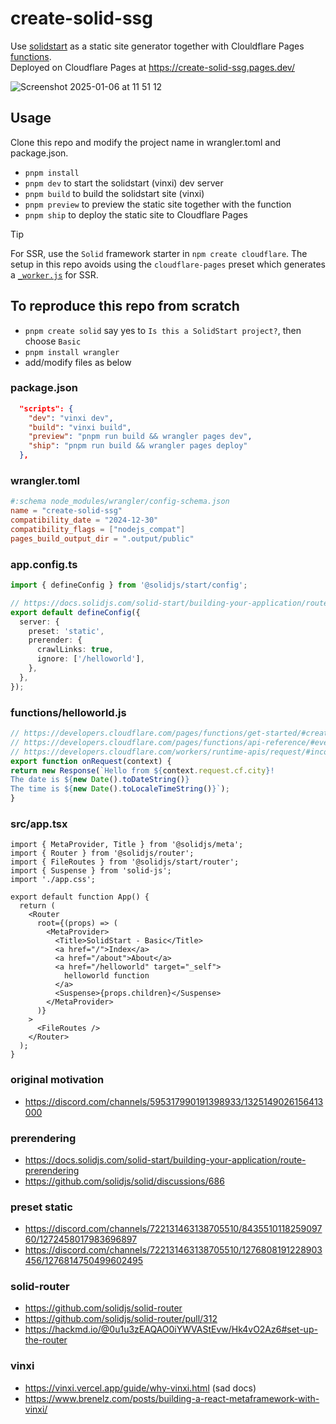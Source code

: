 # create-solid-ssg
Use [solidstart](https://start.solidjs.com) as a static site generator together with Clouldflare Pages [functions](https://developers.cloudflare.com/pages/functions/).  
Deployed on Cloudflare Pages at https://create-solid-ssg.pages.dev/

![Screenshot 2025-01-06 at 11 51 12](https://github.com/user-attachments/assets/40bf03d1-56cf-4e62-b839-cc2d702ab41d)

## Usage
Clone this repo and modify the project name in wrangler.toml and package.json.

- `pnpm install`
- `pnpm dev` to start the solidstart (vinxi) dev server
- `pnpm build` to build the solidstart site (vinxi)
- `pnpm preview` to preview the static site together with the function
- `pnpm ship` to deploy the static site to Cloudflare Pages

> [!TIP]
> For SSR, use the `Solid` framework starter in `npm create cloudflare`.
> The setup in this repo avoids using the `cloudflare-pages` preset which generates a [`_worker.js`](https://developers.cloudflare.com/pages/functions/advanced-mode/) for SSR.

## To reproduce this repo from scratch
- `pnpm create solid` say yes to `Is this a SolidStart project?`, then choose `Basic`
- `pnpm install wrangler`
- add/modify files as below

### package.json
```json
  "scripts": {
    "dev": "vinxi dev",
    "build": "vinxi build",
    "preview": "pnpm run build && wrangler pages dev",
    "ship": "pnpm run build && wrangler pages deploy"
  },
```

### wrangler.toml
```toml
#:schema node_modules/wrangler/config-schema.json
name = "create-solid-ssg"
compatibility_date = "2024-12-30"
compatibility_flags = ["nodejs_compat"]
pages_build_output_dir = ".output/public"
```

### app.config.ts
```ts
import { defineConfig } from '@solidjs/start/config';

// https://docs.solidjs.com/solid-start/building-your-application/route-prerendering
export default defineConfig({
  server: {
    preset: 'static',
    prerender: {
      crawlLinks: true,
      ignore: ['/helloworld'],
    },
  },
});
```

### functions/helloworld.js
```js
// https://developers.cloudflare.com/pages/functions/get-started/#create-a-function
// https://developers.cloudflare.com/pages/functions/api-reference/#eventcontext
// https://developers.cloudflare.com/workers/runtime-apis/request/#incomingrequestcfproperties
export function onRequest(context) {
return new Response(`Hello from ${context.request.cf.city}!
The date is ${new Date().toDateString()}
The time is ${new Date().toLocaleTimeString()}`);
}
```

### src/app.tsx
```tsx
import { MetaProvider, Title } from '@solidjs/meta';
import { Router } from '@solidjs/router';
import { FileRoutes } from '@solidjs/start/router';
import { Suspense } from 'solid-js';
import './app.css';

export default function App() {
  return (
    <Router
      root={(props) => (
        <MetaProvider>
          <Title>SolidStart - Basic</Title>
          <a href="/">Index</a>
          <a href="/about">About</a>
          <a href="/helloworld" target="_self">
            helloworld function
          </a>
          <Suspense>{props.children}</Suspense>
        </MetaProvider>
      )}
    >
      <FileRoutes />
    </Router>
  );
}
```

### original motivation
- https://discord.com/channels/595317990191398933/1325149026156413000

### prerendering
- https://docs.solidjs.com/solid-start/building-your-application/route-prerendering
- https://github.com/solidjs/solid/discussions/686

### preset static
- https://discord.com/channels/722131463138705510/843551011825909760/1272458017983696897
- https://discord.com/channels/722131463138705510/1276808191228903456/1276814750499602495

### solid-router
- https://github.com/solidjs/solid-router
- https://github.com/solidjs/solid-router/pull/312
- https://hackmd.io/@0u1u3zEAQAO0iYWVAStEvw/Hk4vO2Az6#set-up-the-router

### vinxi
- https://vinxi.vercel.app/guide/why-vinxi.html (sad docs)
- https://www.brenelz.com/posts/building-a-react-metaframework-with-vinxi/
